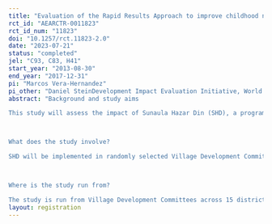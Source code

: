 ```yaml
---
title: "Evaluation of the Rapid Results Approach to improve childhood nutrition in Nepal"
rct_id: "AEARCTR-0011823"
rct_id_num: "11823"
doi: "10.1257/rct.11823-2.0"
date: "2023-07-21"
status: "completed"
jel: "C93, C83, H41"
start_year: "2013-08-30"
end_year: "2017-12-31"
pi: "Marcos Vera-Hernandez"
pi_other: "Daniel SteinDevelopment Impact Evaluation Initiative, World Bank; Emla FitzsimonsUCL"
abstract: "Background and study aims
This study will assess the impact of Sunaula Hazar Din (SHD), a program implemented by the Government of Nepal. SHD uses the Rapid Results Approach (RRA) to improve nutritional indicators of pregnant women and children 0 to 24 months old, as well as family planning of women aged 15-25 years old. The evaluation will measure its effect on nutritional attitudes and outcomes. RRA is a results-focused learning process aimed at jump-starting major change efforts and enhancing implementation capacity. The approach creates motivation and confidence by defining goals and monitoring results in short periods (usually 100 days) and mobilizing communities to act and coordinate.

What does the study involve?
SHD will be implemented in randomly selected Village Development Committees. Community members can voluntarily participate in the activities organized by SHD in their Village Development Committee. Interviews and anthropometric measurements (such as height and weight) of children will be carried out at the start of the study and 24 months later to find out the impact of SHD on family planning and nutritional indicators.

Where is the study run from?
The study is run from Village Development Committees across 15 districts of Nepal."
layout: registration
---
```


